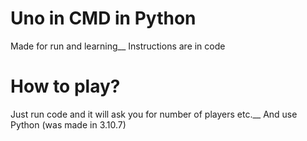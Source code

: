 # Uno in CMD in Python
Made for run and learning__
Instructions are in code
# How to play?
Just run code and it will ask you for number of players etc.__
And use Python (was made in 3.10.7)
